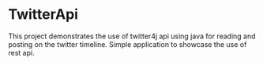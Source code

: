 # TwitterApi
This project demonstrates the use of twitter4j api using java for reading and posting on the twitter timeline. Simple application to showcase the use of rest api.
